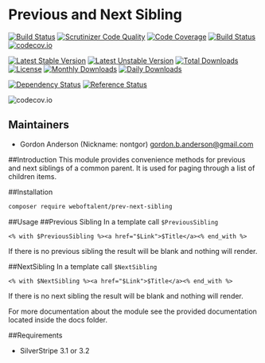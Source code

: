 # Previous and Next Sibling
[![Build Status](https://travis-ci.org/gordonbanderson/prev-next-sibling.svg?branch=continuous_integration)](https://travis-ci.org/gordonbanderson/prev-next-sibling)
[![Scrutinizer Code Quality](https://scrutinizer-ci.com/g/gordonbanderson/prev-next-sibling/badges/quality-score.png?b=continuous_integration)](https://scrutinizer-ci.com/g/gordonbanderson/prev-next-sibling/?branch=continuous_integration)
[![Code Coverage](https://scrutinizer-ci.com/g/gordonbanderson/prev-next-sibling/badges/coverage.png?b=continuous_integration)](https://scrutinizer-ci.com/g/gordonbanderson/prev-next-sibling/?branch=continuous_integration)
[![Build Status](https://scrutinizer-ci.com/g/gordonbanderson/prev-next-sibling/badges/build.png?b=continuous_integration)](https://scrutinizer-ci.com/g/gordonbanderson/prev-next-sibling/build-status/continuous_integration)
[![codecov.io](https://codecov.io/github/gordonbanderson/prev-next-sibling/coverage.svg?branch=continuous_integration)](https://codecov.io/github/gordonbanderson/prev-next-sibling?branch=continuous_integration)

[![Latest Stable Version](https://poser.pugx.org/weboftalent/prevnextsibling/version)](https://packagist.org/packages/weboftalent/prevnextsibling)
[![Latest Unstable Version](https://poser.pugx.org/weboftalent/prevnextsibling/v/unstable)](//packagist.org/packages/weboftalent/prevnextsibling)
[![Total Downloads](https://poser.pugx.org/weboftalent/prevnextsibling/downloads)](https://packagist.org/packages/weboftalent/prevnextsibling)
[![License](https://poser.pugx.org/weboftalent/prevnextsibling/license)](https://packagist.org/packages/weboftalent/prevnextsibling)
[![Monthly Downloads](https://poser.pugx.org/weboftalent/prevnextsibling/d/monthly)](https://packagist.org/packages/weboftalent/prevnextsibling)
[![Daily Downloads](https://poser.pugx.org/weboftalent/prevnextsibling/d/daily)](https://packagist.org/packages/weboftalent/prevnextsibling)

[![Dependency Status](https://www.versioneye.com/php/weboftalent:prevnextsibling/badge.svg)](https://www.versioneye.com/php/weboftalent:prevnextsibling)
[![Reference Status](https://www.versioneye.com/php/weboftalent:prevnextsibling/reference_badge.svg?style=flat)](https://www.versioneye.com/php/weboftalent:prevnextsibling/references)

![codecov.io](https://codecov.io/github/gordonbanderson/prev-next-sibling/branch.svg?branch=continuous_integration)

## Maintainers

* Gordon Anderson (Nickname: nontgor)
	<gordon.b.anderson@gmail.com>

##Introduction
This module provides convenience methods for previous and next siblings of a
common parent.  It is used for paging through a list of children items.
 
##Installation
```bash
composer require weboftalent/prev-next-sibling
```
##Usage
##Previous Sibling
In a template call ``$PreviousSibling``
```
<% with $PreviousSibling %><a href="$Link">$Title</a><% end_with %>
```
If there is no previous sibling the result will be blank and nothing will render.

##NextSibling
In a template call ``$NextSibling``
```
<% with $NextSibling %><a href="$Link">$Title</a><% end_with %>
```
If there is no next sibling the result will be blank and nothing will render.

For more documentation about the module see the provided documentation located
inside the docs folder.

##Requirements
* SilverStripe 3.1 or 3.2
